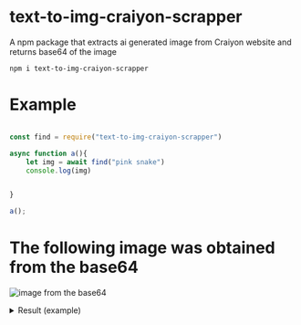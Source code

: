 # text-to-img-craiyon-scrapper
A npm package that extracts ai generated image from Craiyon website and returns base64 of the image


```
npm i text-to-img-craiyon-scrapper
```


# Example

```js

const find = require("text-to-img-craiyon-scrapper")

async function a(){
    let img = await find("pink snake")
    console.log(img)


}

a();


```
# The following image was obtained from the base64

![image from the base64](https://media.discordapp.net/attachments/1025732232255643678/1026705728100126750/unknown.png)

<details close>

  <summary>Result (example)</summary>

 /9j/4AAQSkZJRgABAQAAAQABAAD/2wBDAAUDBAQEAwUEBAQFBQUGBwwIBwcHBw8LCwkMEQ8SEhEP
ERETFhwXExQaFRERGCEYGh0dHx8fExciJCIeJBweHx7/2wBDAQUFBQcGBw4ICA4eFBEUHh4eHh4e
Hh4eHh4eHh4eHh4eHh4eHh4eHh4eHh4eHh4eHh4eHh4eHh4eHh4eHh4eHh7/wAARCAEAAQADASIA
AhEBAxEB/8QAHwAAAQUBAQEBAQEAAAAAAAAAAAECAwQFBgcICQoL/8QAtRAAAgEDAwIEAwUFBAQA
AAF9AQIDAAQRBRIhMUEGE1FhByJxFDKBkaEII0KxwRVS0fAkM2JyggkKFhcYGRolJicoKSo0NTY3
ODk6Q0RFRkdISUpTVFVWV1hZWmNkZWZnaGlqc3R1dnd4eXqDhIWGh4iJipKTlJWWl5iZmqKjpKWm
p6ipqrKztLW2t7i5usLDxMXGx8jJytLT1NXW19jZ2uHi4+Tl5ufo6erx8vP09fb3+Pn6/8QAHwEA
AwEBAQEBAQEBAQAAAAAAAAECAwQFBgcICQoL/8QAtREAAgECBAQDBAcFBAQAAQJ3AAECAxEEBSEx
BhJBUQdhcRMiMoEIFEKRobHBCSMzUvAVYnLRChYkNOEl8RcYGRomJygpKjU2Nzg5OkNERUZHSElK
U1RVVldYWVpjZGVmZ2hpanN0dXZ3eHl6goOEhYaHiImKkpOUlZaXmJmaoqOkpaanqKmqsrO0tba3
uLm6wsPExcbHyMnK0tPU1dbX2Nna4uPk5ebn6Onq8vP09fb3+Pn6/9oADAMBAAIRAxEAPwD56B7m
l61EpDDGacflPFfL2MUh2OelN2c8imh+etOVsjGaeqLURVg3mkazYnpVu2QngVp29tkAcVUWzRU2
ctPaOpbK1RliIY5HSu7k04EZIGTWVeaUSGO05Nbxm0N02ckevNTQNzz1q3d6bJGxOw5x0rPCvG5B
HPpW91JEcrRqQYPJqwFJqjaszDFXkJ24zzXNKLKsx3TqBmkVsEjFIVPUVXkcpWaV9CWiz5gB5pj3
IzjIrOlueozWXdXpUnBrenhnNmep0AuwG7Ve05ZruTbEufesHw1Y3Gp3ChFYrnk4r3T4feFI12F0
ywx2q3hleyO7C4SVT3pbGf4O8GteyIbhGIPtXtfhLwPa2/lmSMiPHcVf8LaKLZcCJSxxjNehaTDM
IxDcWyIuOMnGa7aVCMFex6kuWlGyZV0vQ2AWOFkKr3z2rat7SeB/LvIsxcbccVoWNoJbcNBE0bJ0
YEHNWLW5nkLR3ESsicBTx+VdSuuhwyq7kQjsmQKXZV/Ig0soa3G1dssGPvHn9ajmgttRmIRmiZen
rTLiafTwbaVgUcYyRkGqM0QPeiYnzYdqL9xvSqU2oSmYwsgeIchlPNWZYbu0tzcQOskRGWU8isC4
kivw3kkxSr2FUjWNhb3WZ4bnBUmP1NRSa79pQqgBwO/as1ryZUNpeIGAONx6iqtzCtuR5b53Dgii
9jdpD21OdpmVyWA6ZNMaeaRs5O0e9VwGUgD5gavxAeWAw470nMUpWAXDuNirgeopib0fnO4kfNmp
JQQQEGAaeqAYDc5IxSjJXI57HwtEwp5OR9aq27bsADrWrZ2jSYAXJNfOSVmcFChKo9CgI2J4FXLK
zkc8LnNdFpugs+CUOTXVaT4bBAG0+5xU6y0PUp5dLqclpulMxACknvXRWWivlfkP5V22leGgVG1M
D6V0th4fiVQNm4/St4YeTO2GXpbnncHh9nXO0k/Snf8ACIyOc7Tn6V6xa6VDDwUBP0rXtdLR8ERA
D6V0xwrZt9Rprc8Ml8ASSqSVPPtWDffDGdnYojD3xX1GmlxDhIFPuams9OhNx5Qtkb6it1hUZPB0
XqfIM3w41mBSyRMQOnHWse60DVLQHzrRwB3xX3hHpmlgCKe1VPXcv8qxfEng3Qp0KPGm1xwcCiWC
fRnK8JRk9ND4b8vAKFSD3yKzdRGxSRX1Zr3wispw7RoFz0IHWvPdb+Dc7q4icgjtiud4WcXfcznl
v8rPm+8unLlVB3H0rZ8KeFr/AFi4V5InEX0r1vwx8GLldULXqbxu4yvWvbfCvw8g0+NFkgCAf7Nd
abtaKsZU8ByyvM86+G3gCKONA8e3HqK9k8P+Go7TaY4zj3FbmkaFbwkCJQgI6npXSxQT26oohDx9
yBV06NtbHbKShpEi0eC3mjWJFUMnqK3oSzH7PeW4WIfdfrT4tPsZrQPC2yTGcdDSw3EzsbJ1XpgE
jrWnIkefOXO/60HyQvAq/wBnvuXuAaf58VyBbTL5cw6sKdYWx04OjS+U7cgnoagnFtcK6BsXI7jo
au+5g9WR30i25HlLmZeQ6Hr9aq2k5v8Ad9oUso6jPIqlJPe6Lcl5VEsT9zzimXNwktq11bSCOTqE
oeiKStoVr+9SG7a2Wd/K71mat/oO25s5RJnncP61a+1WlxbOt2myfs2Oaxv3llOzyfMn90+lKUrG
yFa5h1CBvNAWfHFZCJPuOSSFNWJebgSQLhXq3EhERyOtQ5X3F7Sz0G2670yRz2qUMTjvihl2oMCn
QDCHjmoM+clJVgFApj/LgE9CKduWMZNZOp6nDECS3JPHNUmTfQ+LPDFjNd7QqknAycV6Z4c8OElM
oS30qt4U0I2MCGUeWuASTxmvTvB15okMoW4uEA6Z715Kw851PeWjPbwWEdLViaF4SLKCU/SursfD
sMKglRWlba54fCeVb3BZj0AHeqGo3c6QmVZY2GOF3YP5V6Kw1OltqehGqpO2xdigt7c4ZR9Kf9rt
opNiqGJ9O1Zlja3FzDuadVYjJVj0FVYpyZGa2QsImwz5yB+NaR01Kc49zrILW+lAlFmQnY461et3
VyLeRxG9VvDt7Jq0Jh/tQWsy8GJk5PvXL6+bqx1mWSW5Eluhx5kZzz3rTnikpI5ebnk4tndvaX+n
Ok6yboepAP8AOtUappdyiyROEuU67R1rzm11q6eBgt3vjYY5bg1q+Cruw88S6iuJN2FTNP2ivoRO
n7t3v5HoNtew6pF5Bt90uODwBVe0spVna1vgBF2z2rM1K/tGnWewAhYdgeDTrzVku7LzZJds0a8N
nr7ValF7nPCnJLRWT/A0ryBNNkBlTzbPqcDOKjuNJ0/UoVu9OZDtGcY5rP0bXENuIvMRkfh0bn8q
h1qx1DT42vNPlBtZMZAOCKu8bXRXJJO0nZ/gxYIbC4vDZSR/ZrlfuuBwavTtJZyJb3UQkjJx5gFO
05NJ1PRgpm23ijguDuVqn0nU7GOKfT9Vb98vCg87voayaTV2ZSqPVpbdDRm0m1nsQ9vIBx8o96ms
ra5sIFWcho2HQ9q5Wy0/U7PUJL6K4doSdyxMflI5rqNJu01nAmcxbeCpPes21ezOOqpLrdFmPSn2
/a42wc7gPUVMs8d5EsUcJEyH7wHQ1I0dzDdLbiU+We3YilvybACaAB+zEdfxqkzkcnLcq3TSXf8A
oN0BE68h89ar3Vp9jjE1lcqZwMMM/e/Cp7hra7sHPm/6T1Udwaw4LS4mnZpJ/LlXoGOM0PYaITcu
xY6lEyxE9fSsvUIWlnElg4kROcjv+Fat5qJlQ2F5BtA439vzrGuFOn7hZyeajD5gO1Nvl6miXcrX
1xazoBKpjmX+IdM1nyxXUxWTcTt7eoq4kLKrTHEit1B6ii2aRUYhcAnGKzlLUmUuxHYpu6pgdqtl
QeAKVI8R46GhyEXp9axctTn5rsrtyxB6Cq9xcJDySMAcVFf30cEZJI5rh/E3iParLEctjsaFqXGL
lsbeueIobaFiZBn615B438eFXkSGTnB6HpTdZn1DUGZRvCn071hP4QuLmTc6sc1vTidUMO3ubd/q
2mz6SkCs0lxjKqo5P1qPwrp1ylz9puYn8hupI5Fc3pIj0/bcFlYsoxznFdnpHjTT4LJgALhjlTGP
X0rmhJNaux9NJuKaSPTfDWs2lkipZ6fGzf334rU1k6Tqwjk1G48ifGFWFP8A69cD4Vs9R1SATmVY
Y27DqKtXTTabeMl7KJrjIEWO49cVp7d297Y5vZpPmi9SfxhHfaNEj6fdtJAQSQwHNfOPjz4q6/c6
1cWunNHZ28LGL5AcuwOC3J45r6mg8MXviaxVLu4ltoRyNmBXzF+0N8K5/Aeqx6jZySXOl3rH94w5
jkJJwfY0oqMp2a0PMx1WpHaRjaV4j8UJAmqXN/qsEQkGy4V3AU9vbFd/4Z+K9xbQmz1pnuCzbBPt
JU54yxrzT4e6f4g8a69Z+Gor64+xMwa4AOESMdSQOvoPevVPGHwh1zR9OuYrVBLp5XOQPnVRz+fF
KvGMWl0OXC1Jyd27s9W+E2lW2ubtQv8AUWS3Q5igU/eHXNenX/hrSNbgjWymexuIB+6IP3j6mvJP
gjaJY+G7W8nkLN5YWOPPCgDGK7651Ga1RriFjleRj1qYVIRWiPVqSk7y2aHaFoPibV5rmxiljgFt
KYnun5yR6Cuk0Xwai3DQa1qZfjAVGIyfU1k6fq2o6RpX2klgz/PMAfuk03/hJZLw73YqT0I7U+am
vi3MZYqctEafiL4fTWsP2vRNSYtH8208hvY1RsJNVeSJtTmYW6YBVfug0v8AwmF9Zo1tGC8zjCH1
zWvpeoQf2W0OpQ+XIUOVNae0pzas7E+2k1aauQ6/bR2wTUbJyNnMgHG5fWnQWem6vEL20uSbwHOM
8iscX7yXkelksLaVsiRuhXuK27/SLfR4EudJlX7QPmRh/EPQ+tCq819Lop1bWS0ZPYeIZra5/szV
Lcxwg4Mvbd6e2RXU/YrU2zXmnShQqZZSe/tXL6Zm4jaHxEiRvP8AMjY4NS21zPp+uGyWPztOQKwf
PDe3vimpJeaOeq4u7Wj/AAZ1VtHJf24e4uCHx8pB+7TtLAjaUXE4kC5yc5qrqep6aUja1YxyOdrA
dB71FJpVq1oZbW9KSN97ceCatLT3Ti3VpbEF5aSNctqVjnanXFRSXL62QioYpYf4hVma4utLRbVi
P3owWU5BqveWDpY+fbXC+fngKeTSu9bhYzrq5R1exuYSHBx5g7VSaze1dpLaTzSBkjParwuLi3ts
3VtuV+Ccc5qG1tf3ZmSQgt29qiUr3QN2KUCzSP5+3A7rUmVLlQuM1akyi7FGP61EVCDIXk1nJtHP
KVyKT5Rg1j6zqCQRN8wqXW9RSCJuQMDFcReXEt/MQSdtEIORvQoOoyvq2oTXshjjzg1RtNCNxLmR
SQe9dBp+njIOzNdBaWoQKojBrqjBJWPXpUIwRzNj4bg3AGLOOK27fw9Bwvlr2rprWyaRBtUIB941
bgtYo/kK/MTVxVmVLQ+Grqa1XQ2eObZLGAMZ4NangmeysYNyqrs/JY9zXmt9FcXNmZI5T+7OSg6V
t6Jq8dtpiJJ8rJxn1rxeVwSkndoMLjFVUtT2fSvFF5ZZMQJgb36fh6V1kljCdLbxQ14Lq7t13vGD
kbO4A9uteE6VrX2lD5Uu4twOe9eh2DCLTXgku3QuhBIP3aunX521JHROpCK0Z7RpHibNkhDKAyjA
XoOK4z4/QL4i+GGrRsrO0SrLEByd4YEYrivCniSa3j+xX6srx8K3Zh611VprV3fXcCsiDTYzmVSM
mU9hVxxDv7zPPq04OV+ha/Z58A2/hHwxBe3EQe/uwJZHI5APRfwr1yZo7uFo3VWDKQQfQ1xB8TQx
IEPEXVMfw+1TQeKbdIXcSAkKdoz1PpWk66tdHOkoy0R5x4Xv762+I2reGIodlrbTExsRwATXpmp2
+o2VibqJI7l1XnB7fSuc0PTwXvtZkAW9uXDgn0HarI8QzQhlkJG0HI9cVjOTlK5116qdlEbpviv7
dm2UM7kFdmOavR3MdqSt7bNbt1Vz91x/Q1m+GbvTIoZdQhgRbidyzkCrGsaxb3NhNDcIskbKQVPI
qIxdndnPOdnobPhCSTVtRa6+yAWkHEcrvjzPXArX8T6jd3E9vPbWe61i+Scg8lfXHtXKWetwWPh6
0giJVQgVQT6Vs6fr6CLJdR8hY56Yx3rdNKCimZ87udBqN3aS6SkEFqzzcbGVf9X75qwdFlaO0u5b
5tsTbmCnp71xnhLxGRpF3csD5hmdUz3GeMV0Ph6a7TSYpL653Rzsdw/uqe1Ept7OwnK2nQ6jUryL
UIhZlRPLGQY5YxkZq/pN1HNp8ltqluYblMlMckY6Gsi3S20ZVk0GNZw/LQg5/EelX7iCLVRBcTy/
ZrtTyn9DVxvf4jK0euxLorrJ5tzcWW+LoAR29faiSBr6d5LASC2UgMpNS6lf3mmLFGIVmikGHIGS
o9aX+0fIt2m02NnfHzALWnLbqJt9AF1YySCxn3q46kj7uKq3dtdR3wks3MkQ5wOcVbtsTWz3UsSN
O/JA6ijT5J7WNpEx83b0pOV1YlvoMYtMwS6dRG3UehqC9tYoiDFL0HGKcqrdSySbtpB6dqSJChYE
bjnqaHJpESaWxUEZILuazNavY7aAneMgY61f1q/itrdiSBgd6871PUGv7kjcdmelTCLk9TShQdWR
He3D39x1O3PSrFjZqrA4zioraLGMDFakbbUUAdq60rKx79GioKyJ7VMYGBjvWrFIuFVF56fSqKMr
RAfdqaKZI1wBzTW5cqdzbEYRMib5jyB7062kR5P3gO8YyRWPpxlubo5JyvI9K6WyaEJ5UykyEjJx
VLUxqJR3PzU03zkywXKnqKt2yhpxvQFe644rLj1AxAqPpTk1Ig56H615s6U227HysajhsdFfvaWq
I+lKIbgYLKeVratfE9zJAq3MXzYwWU8Vwsl+d/380i6uVO0E59qyWHnY61jpy0senw60NqsFEvfG
ea37HxjEsez7O3HbOK8lsLzUZhmKJsepra0611mdhtBUfSsZU53NYKrU1seo2niSCeFvMj6nuaP7
ctobhW3KijoC1czpXh7VJSPNlcKR2GK6jSfBCXLAPuY9+aqNCVtjojg6stWXz42iRQhmAXHaqWoe
J4rpDFbyFmYckDmuq0n4e2rMqiLOe5FdRZeBbG1fbJGm4jH3a0jhpN6m6wLW7PKNI1K7j/cqsjLV
+SbWZpFC2LmP/PvXt2nfD+yEO+KNXOMnitPR/CcUgeNY4mZOikYNbxwUurLeFppXufN1+ni24mCW
+nuFQ8Bh1FbdtYeKLi12/ZXQMvzZH6V9D6R4e029mksr9DBcp90Lx/Tmrg01dGvFt76BXsj/AMtd
nI+uK0WBulqUqVNO3U8D0vTPEUcS5tiGH/LLua6mSXWYrBI5rSXyjgNgcivX7zw3Z3e3UNIm3gdh
0NLAsV9jTZ9OAkH8XStVhLIOWi1dL/gHJeELo2Vujg7TtwN3UVvQPHsunZ1Mj/Mre9ajaNYI5s58
RTkfIrDr+PSq+naFHYzuL4EBj8pJ6VLwtzCpSpy+FkvhyO5fS3mum3TSZGH7VOkK2cYjhbdMeWI6
YouIbmGNzasJEwdtYOi3N/PNNFcRGOTcQM96znTlTV2jgnSmve6GyIfLujIjgySDBUGkWGdJgzE4
Y8rVvStMjjBlnLF+uamvVMhDRZ44q0Y8/cossauVRePaq2pTx20BYsMAVduSlvHuYcnrXmvxB8Rq
iG3hf5m4GO1QveYU4OcrIyvFWtG7u2hjbK55xVCyXB/qaxrJy7lmPJ5JrYhfbGMVutEfR4bDqnE0
4ZAEJbmplnU4x2rJe7ULtP51BPfrEnDYo5juUToHvFA2lqqm/Cz/AH85rlbrVghyG6is6XW9rZ35
z70c5qoI9Rs7ws6LBk+uK7LT7m2ZYwxPmcA4HSvGtC8RquIg+C3Ga9E8OXdoIVRSTI2NxznvVxbb
OSvR0uz85IdL1GYjZbua1LbwvfyKDJFJn2FfSdl4I0+NlZ0XGOiitCHwvabtqRjH0rmdSo/I8yGX
QjrueAaH4Fln+Z43A+ldZpvw5jDBjbkk9yK9ltNMsrRypjAHqRWklm5w8caeX7URi5bnRHDxh0SP
N9A8BwR/fjGB7V19j4Ts0ZRHBnHtXX2lmZIf3ECggc5PWpbG7SNmhe2AOeTmmqNnoa6oq6X4asgo
aTaD6Zrbg8NiAGaCEBTVWWK5MsctrG5hz8ze9asOoX20Rb/kHBU9a3UNNR81tUOsJoIZvJaDBHoM
1uRx2F9IsLM4Yd2Xb+lVfs9okP2yGbDgZcORUEUcepqZ47xVkTptOKuEbD5k9UbNzFqOmbBp7faY
/wCJe4FascumXCRgT+Vddx0Za5Cz8Qpo8v2edwWY4GfX61r2+jf2tcrqTuI+cgI+MVspIxqxa1lo
dDrkKW1j9ttCJriMZVTyWPsafpGoPqdmqaxbpbuw5TOcfjgVz8mtx6Fq8dreM0yPwkjcheOh9K1b
6OPxBblbaNoOM7h3p3uczg0kp/Jj7qBrSTOgyCUKfnRD8v0IrTN/ZT26pfIttdhcnnkH2PeszTdW
sdFT7MyLDMOApH3j/WrFxplvr7pdXAjSaM7kUHih3M5xd/f279SylrcanABdKMRnMU38X/1qry3p
up/7M1BlRV/5a45qlfalrGnahHZRYezdTvkH3kNXzLo9zbmKS4VbojgN94mqVuwcjWr26W6DryO+
0uDfYOl1AeoIyQPaqlva2c0ZvBcBJ8Z2DjB+lZg/tzS9RQo260c8luePatK4fTdX/dW0whuR9842
/wD66airl8jS9eq/USz1Rpne3ZWUA4zirjkKoUnGeaqzxRQ2/wBklcxzsMJKOjfjWNNc6nY2Uwuo
zOUUlWHXFcmJpWjdHHXw2nNAzviF4ig06xcmQbgCBzXiM1/JqN007k4JyKoeNPFVxrviOS1Qtsif
BWrOnR7UAx9aworS534DC8q5madqxABxxV37SoG3vVF5FjiArNu74R/dNU2esomheXwUlcisW91Q
lWyayr/Uish5yTWPeagCpAP1qGzTY0b3VN3yhjWRcamScbqzp7zg4PWqEsh35HJojcV0dPpOtLbX
SmRiT9a9r+GmpRXluD1dGAY/U1812shFwjOCcnAr6J+FUUMWkwqAS8mCx/KtYqXMrFScXHUhkvVt
WENwgDE8jHIq8ktitv50BcP6EdawTqNlNMsSoWl6FmHSug02LT/LJknO8jniogr6HDNcpMg065h/
0h0SRhUdpayQ3QhE/wC5PfHWsyXTniuWuFkDQZ45rRVklgJNwvmY4OeavXqGuyNG+EVlGrLOG3HG
F61d01tLu4thkAkx1PXNcpp91C3yySqzMcdc1ei0OSeYywylf9nd/Wq5uqJcNLs6Aat9jf7PEUlx
wV65rJ1m41O6uYp9Oh8qI/ePqR2rl7/V4dD8RJpUhd3ddxdRkD2JrsNP1qIKHZkII5XPBFJTUla4
1HktJIs6ZOkuItQkK+o9/eodSY6c3l6XE1xI5/dxr1Ncv4tn1K+1C3l0dGRWJUsOh9q2PDF/Pay+
XeDbcgAEn+lR7RX5Hp5lTkoK/c6fwzDbXBI1e1CyMOVbnBqfXb2fRnFvptwzRseF+9tFVtUv4lsJ
HQnzVjLKeOvpXOeAry5vGaTVsiVn5VhztrWPKmoXv5mEW3rueiaBe2stm0GoRRzCUYYn1pk3iCfR
NSTTrSCW5V1+UquQo/2j2qDXdESDSZr7SbtROqFlVuhPasTwp4g1rTbfbqVqshc/PIq/zq7WdiLK
V7anaWH2DVpC2rxiO4zlQV6D1puuwanYx+Xot5Ed33Q/OBXNal4it5nmhgiYXCZOwDlPTIrP8Pze
KbYzahqrGSNnzsQfMiduD1q1O+iKjTe99Ox6DpWrWMFr5V2cXJHzK/O4+xqg2kG8vv7QijIC8oD0
qr/Zem+IEW9tb7y50/gfrketQz+I9dtNtlHZNcQ/deRAPlUd6pO5CjZvk+Zqw+MIrq4bSbq2dpE4
3eWcfn61avNKglaOa5T7K/8ABLnDD61Bp15ouo25RUxNjliuCDWHrEV+96ukPetIs/8AqyWyT7E1
SvEIws/d0Oms47mJpjJsvrZR8q4yM/41a08nVAViiCKMhklBBH0rE0ODVfDipC7mS1z8+7nb71uS
XFjqH/IOvws+fvIvGfxotzGNW/8AwTyX4lfDexbV5dV0NYnuBzcRpjP5VwMsQt0IIII4Oa+mdRcW
TxTy6eLp2GyWZANwHqfUV5n8TfCEGo2Uup+GcSzJl5oFPLDvgHvUVINrQ6sLidEp/eeP3l4uxueK
5nUtRG0gNS6zdtEXVgUYHDA8YNclqF6Gicgn3riO1z7FnUdSBzhskVh3GrryNw/OsHWdW8lWAIyf
euTudTmd2wx596lQcmclXGRp/EzvRqis+C4OfetCzuIpT94Eeua8pW8lU5B/WtjRdYkSVY2J5P41
qqdjGnj4VJcp6lpsCXepwW8aFmZuAPSvpDwRb28drHHHGymMKHbHU1458IdFlkRdZuYyruNsSEcj
3r37w5bC3t0gkjbzXO5j6itKSfMeo2ow1PPPD09hLH594gBGMYqDX7a/u7hZ9K+SDowHes23sL23
WO5ERa1I+UZGV+tbVrrNvAm0SKuOqE4zXNHomczsn7pY0i4aO38q5fGBjB7fhUM1ol7dbLSZljzl
iP5VyviO11vWNTM+mTta25GC/UVa0u5vdEUW91IzY5Z+xqFK8rSTt3FOVnZbnR/8I5DGC9pK+epy
e9UhrWqQzvYPOqKh6g8mkn8SxxxBrUlncfKF71haLHN/bU95rkEkaStlC3aqm4xklHYjma33Ontf
JlZmdRO2OSRmo7SSzW7aO4JQbsKCcYNb2nf2PFAZIZAqKOnpXG/EPT7nXo45NFPlPFKGyON2D0pX
akmldEqo27NWR1C6utioSMBoh0I6Cr0d7YX0D/aAUYAnePpXI6BeC2CQajHtbADK/eug1bVNNWKK
0tYk5X+HuK05pSi11Kle2iKPhqZdYupEbUC0UD7QD7V3MelubceTCWZRuR1NebWHhjUNNuJdZ01y
I5B81uT1966DTfF16hFrdh7dgMbScZFTCXu8iVvMyc7fCxJfGl7b67/ZtykscKLjzWPyk5rtNE1G
3lU3EMgR0GSpIw1chrN5o+oxC1mjRufkKj5jWS/hrxBBEHsrkrb7+FPXbXROXstFqja0XG8j0XxF
NJrksNxp1oi3MQ2eYq9R6Z9KLPVLywVY9ZTylyASx+6aPCeoDToUKSjgbXVuMH6Vc8Z3+i+JNAm0
0x+XNIu1WU4IORzn8KqCTjzRZz06yXutaGTrV7IHkuPD8ZuJGYMEQ8HBBrW0LxKs0X2edEEpXDKe
Cp9awvC2rWWgWYglCPPGoRix68YP4Gnarpg1d2vtNZLeVI2dSWAGccc1SfKuZO516ddjfvtHhU/b
7W+NveH7yBvldfp61qaRolo9sb5dR+23g+Zi4wUx2A9vUV5r4XvNVklVNddUlxt45U49K7NktoLd
nhvMORwynBFaQlze89GRJN2szUsfFdzqN1JZpYyzQRHa8pXgVs6db6LZsJ7Vgrt+Byf51y9n4wXT
LXy7qBAG4RwvDf8A160LCwstWH2yS8Cv1WMHGw+o9apXMZ0rPXRHVR/brWTzUb7TBj5oyMkD8Ky7
yA3mojUPDixw3oUrKkgISQeje/HWsiyv9c03VmXzWm01eJMnn2x61u3Gp6ddxmXS7nyr0fdCDBJ9
DTtfcw5JRlp/wPmeNfF34apru+aykt9L8SYMjWjMRHdjvsPQfh+Ir5T8c/2joE0lnqtnNY3KMVMU
gwQR/P8ACv0IktY9eto4teSODU4WLW04+VlbsVPH5dD3rz34o+A9I8cW39k+PdLQXMeVs9VtRtZR
23Y6duDuFY1qd9UaOc+Vpbr+tO6Pzzu7p7iQsx61Xr374g/st+M9BZ5tBvbTXbXG5QP3UuPTBJU/
XI+lcFpPwa+IN/ctA2htaFerXDgL+YzS5HFbHkSp1qktVdnn1ew/Av4Y3ur3667q9uYLGD541kGN
59T7V33wr+BEemXCX2vLHfXqEFU/5Yxn8epr3vQ/Br70kS7jaCD5jCqfISOx9apLqejhsD7JqdR6
mf4J0K4d0mOnwwwIP3DMmCw9cV29kkU8hU4WSMgMp/h+lWoH1C9iWG7tUs4egmXqfw7U+3uLFW+w
QBvMVgHLKfm+hPWnTWp3Tm5avc+bdN1OMW4/e44Hy1XuNDurq5bVocNGFzt+nWuWsNG8SWN1DeXD
xzWJAwuef/1119p4kuVi+ypakdjuGBXlwcZaSKlKK0iGk+Iopc2qMF2nDr71rXQtXs5HlKsoUnP4
Vx13o0Ekz3iM8FwWLEqaqaVdyXt75NxduUibaVzjNUqjfuN6kz016mp4W1OyW4l2xbSj/LuHBrpZ
9WgljYXaK6dKo/ZrC4h8sQrgDhl61zFlfQ2/iF7K4kUhG/dgnrTi3TXI3uYqf3mw1prcY+02ySmx
LbjnHStjTtftYkEO9QVHK55rQt9R8yDyFdSCMYGMEV5z400O7j1+K+smbyyQXQc8Zp+0jQXMmJe8
22ejtHD4htwkduVO7HmA9Kx7jQL/AEK8E88pngTGG9Kt+Er9LaFU37Wx90nFdXb3cF8DBPhgw5Jp
RaqS9r1OZ1582miGaVqC3qJKJRgKM81T8c2dvfaJJPGRBMgIRs8g1wHiSbWdC8SyR6Wi/wBnEbuT
05rY0i4vtWEf247LcdR/eNaOqkrRV2dHsuX30V/BltfTRCWebzpI8ZYdfrXqOhXrhBDNmQAfxMa5
2TSraDTDc6WwSZOdwGMjuCK5my8ZLeXr6d/q7tPvKeCfelT5qNotg5Jux1fxHFytiZNEmWO8J4Un
IJyOtVvBElzdQxSXzBJdo81OuD3Aq/4WtLCSf7XqTO9xk4JPygemKbrOnFNQfUdIlEY4Lx+uKtyc
LtkyqRS13Oxbwxo2uxpsiaOdVwGDcn61yuoyT6BrQ0Ce4XDR71yeWWnaL48gtZVheAvcYOEx3q7P
4X07xtdLrWpXUkGrxgrEFfAC9gRTUlN3huFKpKMrT2LRhsWswkzCZZFOMdUbtXKLYeIrHVTPcSmf
TesY7j1BpNba+8La1HBeFpYMZjk7fjW0PGunm1Z59srEf6s/xcVrGamrzdmjthUe8djW0LWNFnV4
7pFlXG0x/wB0+v1qO70zVLi/W60S8K20WGMJ6uPSuH0jTY9UurnU7GQ29wzf6otjj1rpbHxDeaKQ
s0TiVD8q9mNVGquuxpyp6wep3mkeITqg/suaKOGaMYIJxj8+tXNP0iw0e8+2XKRzJJx5in5oz6j2
rgv7UstRtZL+9ZrW/AzG6jAIrS0Sxn1KzM76p5zMMDacFPTitI1L7GMqcUt7JnaaxLPchc241CxQ
7hIB86Y+lWrPXNK1SD7BGXlZBhiyEmP61yem+KpPDt0ulXmIw3GduVI9a3biKxitW1bQdRhS6zuY
cFZPUYNaJmMoW92Xyf8AmRXWnar9qV9IlCxIcsNo8t/bGDj8KnmurCQump2SWybdruM5z35GCPwN
R2F/4mVRepGEhf8A1ka4Y/XBHSnWvibw3qU09jeOPNQkSYTAJHYH/Ch+Ya7tfNbkV14bt5bLGjXN
2jyYwQ5Ix9CeKt22nXVqkNrPeSrEv3jIoPP1FU5bWOzuv7V0m6lAVdqo6j8+auR6tfagrWmoWrwx
Ff8AWEct7ilbuVKU5bO6/Emvb+6e4GlRW6SIw/4+BkBf/r0twsUCpazxP5qkfOoz+NNt9Z0xrU6X
GrGdflAYcj3zVW5s7i3iLi8P2ksAVJyrLnoalLXQlK2j0Pjf/hINVj8m28l5YFYM4XoMCuktNZs7
iIEMvTkHqDXMeHdVjjt0tJovLYKMq3U8UzWbSyvLgLaXDQTtw208c14HtOVCk090dSutRXT/AGKB
UZlb55O6j0qK+8KQDfeaZdSLO3zOG9f8K4bSLG78K3zk3D3McpzuJzmustvE0KoGdiAegzWirU+a
7M5VGjPs9b1WG/ewkXbIvDMa6KTwxpOrQC4k3JegZEgOOa4+6g1SbWG1eJA0MnOD6Vt2/ii3tlUX
J8oD1OKuE4OQP+6R3Mmt6JeQ2krh4Zcjzc8iuy8PXVpbwAMpld+rOck1wviK9fxOkQ09thhO5Xzw
2KW21i609Viu0yw6n0qFUiqja1MpNPd6naeKNNF7A1zYOYJ41LDBrjvDXiPxLfSPZrEMxsVeSrC+
L1lJtrb55GGOOlTaLBe6Kr3vlCRJG3Oo6rmrnWjJ2RUeXZnSHR5b/Spbe7um86QZVh/Caq6VeXei
RJp2rYwpwkvTcKtadrdk5EjMNh7E4INU/F9vbeL7WPTrZnhWNsmZT96lHlWsdC4T0tc6Rdet4/Li
jYSK2C3PBFZeqaNb6hM+pWsKxXqcxuvcehrj4ra68NSLDeSGWFeBJntXS2fiK1ihRoG81n4VFOau
nVXxT3Hpa8RdP8VziU2UqYliOJMeorq9Hvku2RTIQG715e2j3sWrz6zaSljK2ZYWroNO8S2dmdru
sUxH+rJ5NKMvevJFtU0rx1Zp+LjNoniWPVNv/EvlUIzdMH1rd0nxFEiLLDOHU8qVPWuR1PV5vEcP
2GdPMt3PQiqa6cvhe6iuo2ZrPoyk52Vs6jb91OyJlKL9T06+up9bjVby3WSM/dyORXnF8sGheJxp
2oEJ5vzQbjx+FdjoniuwRFmSWOaJgT161l+LdJsvHcsVxLCYTB/qXU4IP9RUc8LX3ZNGpZ2exq6T
B9oI+xMyz/wso6/WmXUmradLPcagvnWoYuGx9wdxUWjyyeGoI7W8JLYwJAfvVP4g1a91TTJbWzi3
CddpYjp9aaqw5eZuz7GixNpeRUXxLpl3cR8b7Q43FR+tat7qNroJhutKu5GtJSOBk+WfT6VxFjaJ
o0SQanCIgeBJ2rc8N67aaZczobdLu0mGGjfpj2q6dVy3O1NNXWp6No+seH9RtcXsheZhgMRzmobT
R7y3vDeySiSyByqA/d98V5vfyQLfi90QHyyM+QW5B9qt2/j94ttjM8kDvwd/8NdCqq9mS9Nj1uTx
I2mzxR20q3cbjtkhPqD/AFq/BYaFfK1+J4kufvF8BQD+fSuG0CfRp4wrtkv1cDv61LP4Zc6gbyDV
Y5bQDIiPVfXPrW/M2tNTnlFJ32Z0lhrmryX0gSESadEdvAwCfX3q5qHjNJLiHSobUyXHXcqnhfT0
rHn8WPoWmSC4hM9vEvWFd/HsBUPhzxRpE9s87oolkG5Rj5lzST6XG7btHayS6ZPZKIY99ye+MFTX
M65NqNjfQxzXqHzWwoY9R1x+lUIbzVJNT/tG2KRWiDa+7+M9sfSs7xHqVhLIz3UqSTlQFOfmXntQ
3d+ZVL1ufPGjS2N9IDcRrgD5fWs3VFiTxStvbMEV1z+Nczp3iOF28tX2ugHNZcmr3D+LoLl2bZHy
c+hrxYwb3R4vt0tDv78zwFkYeZ7Gsiz1O3ivTbzlEkz8u6najrSySK0bA8VzesWA1G6F8rlTHjd7
1nClFu7M3X5nZnoNtrDHCKf3fTHaqHjK0t77SxcMNhVs4B7VzGjXs1n5m9ty/wABNNv9ZnuSIpXx
FnkCr5b6Fupyv3TpPDmox20AWAgDbitc3NvPExmXdx+VcDNIYlWWD7ntS/27PtEYzg8EijS1jOT8
zpdIvbbTr+RUwXY5Ga3bfX5iSGbcD2rzV/tIma7IOz1qN/E4jzHlvMXgVcYp6QQ3O2tztPGLXd1a
j+y3aByfmwan8DeJJ9NZdNv5CWA+WQnqa5LSddE0BdnPmf3SelNuLuNj5gO188c1klOL1LlWTsz2
u5uLbULB0uFVtynk815foF5e6PeXLXEbC3EpAPoM9qrDxdcRWH2SWX90BjI64+tS2GtQXluU2CSN
uOO1PmcveaNqde2iO70rxFaTFXM4Yd/cVk+L9Kj1e/TUbCRUeNeMGuJisF/tI/6SUiY42A9K6gu9
tCsVucADg561pGtdWepqqkG7G/4Y1p7eLZKgV14YdRWtfaqNSt2tdnmCQYx3rlLKx85Dco5WfqRn
g1V03xhHZ6rJp9xb+TMvAdhw30ojzSW5TqwWxt6Z4Zu/Dq/aBJJLbFiXjds4B7iu40PWrNoleKdT
Gv8AdOMVy0OpyXcZSUsyMORmuZ1O0l0LVUvoGmFrL/rE5IxnrW8pKnZxZNvaSuz0fx1Leat9nl0h
9wgYMSf4h3FWvDmvmdRbTxC2uU4ZG71jaJq9td26eTOgVQMf/Xqe/t01R1MZaCVRjehrn3fPfUyv
ytuRp+NLix1bT/7GAIupWwCvb/Cuan8O6xotgBCzy7V6E5Jx2zWX4buJLHU5tPurx5Z0bAkkPL81
3NnrqQxt9s/eRgYOTnPpWkGpnXSqSpq6ejOM8O6pNcTO8oKOnDBjgg1uQ3Gm390IdQiAY8Bx2NV7
/wAO/wBsSz31ofsrt82z+tctJc3umyG2vrcu6n5WVeTQ5civLY6IVIT1tqdt4gtZ9PiWHQdSBlcB
ghOR9Kk03xJqsECWV9vgcjDNng1yfhjXFuL0f2hHLbuMKm8dRXeq+my2xkuyslugyT3FbQ9/3k7F
Sn5XNfTfEMVlCHMwJ7AnjPvUNvpSXsv2uzvlSYnOD0NefWqaXe6hKsd1cRQiQ+UD93FaOpX9pols
kT6lHF5jADL4wPWrjXle0loU6fWLPQdF8TXeqF9LkVbZYGKFiww2PQ96z/HS6PZWBKyB7uRl+deS
BuGf0rn9OvdNjtl+zzRSMwySrZJrM1LVEjuW3R73bGAee9P26d77kxi1I8g8U+ANV8JTtdeRJc2u
M+cRzjvn/GuDmvGNzJMrEs1fc0tzY6lbNHOIJYjnMZHSvPvE/wAK/CGuO88Ngtmx6vB8vP0FcVLE
W+NHgSo9j5dTVLhMbWJI9TXSQatiwUtGBn72O1d5rHwLmglL6ZqysoPCypj9a57Vfhl4psUcRxxT
oP7hyaqpVozsk7EezaOaTVMIy7AVNRX0EhsN0M+/IzjvSjRdZtC63GnyAcjIXpURnS2Ta4YHvx0p
6X93UmMmi7pFyY9PZLkls8YNRSyIwzC2CDkCqS3KyQFVIwenrTraIlgWk/Cp9mk3JkuTZvy6jG1g
iAEsRhh6VzF1sS4LFQdxyK0mjEsmyN1FObTvNcrlXZRxtPSnCSi7stmRLcYf5OD7UxbqWWTYWxjp
zXQWnhDXb/IttJuCRznbit7w38IfEF8Dc6mDp0IbALjJNae3opaslJt6I4oJJICznKAVa0WQwSP5
bYXsK67x34Y0/wAO2qJb332mZR869q4jzNhDp90+h6VCl7SLsJxcXe5ryXbjMmTuFa+ma/G0W2Vz
vX1Gc+1cqt8ksO0cMOue9W7REZN74DHpgYxWbp8q1LhN3t0Om0zxJNNcMrkx84XtxVq5W3v5POmi
y4PDjrXINC6NlWBzVoT3UKjZIwGO3ejnaVkaRkkjvdF8Q29lMllJtOeFZh0NdTZ3UVwQbwpKp+6O
wrxO8Z5CkhJLA5yOxrV07xLd2RRGPmpjBzUKmnNSZqq1lbqeq6hoVhMPtGmu1tNjJ2njP0rB0TXd
UmuJLGa4ECxMVfuTjvWQPH1pb2bSBJPOxhUPrXG2WqanHqU2qXKMYp3zhT05rSpHnV1oEZpv3j2u
CDS7hSJSGlPSXvmud15NS07U/tCXBuLJDyB/DXOWnimzDKvn7Wb+92rfh1iJLNnmIZCOPepprX3j
q9pFWSOl0XxFbSQq6TrwPoafdapYanqKxqUOxeSOpNcRHpGn3Deb5sqK/KhWIqs2lz6dciewlZlD
ZIJ5/Otea129inODe56bPYafqdr5TRqrKOCO1cPa29/b6/NbvqEsttHwsbdPpVPU/G97pcv2eO1d
pyMbscYPc10WjSQT2KXdzCjTS/M7Z5BNOUo1LNOw6VTlVt0dJpOp6Stt5NzbLhR6cj6VktoHh7Vt
TN3eK0hB+UbshB7Dpms/xELVdGuJllKsF+U55B7VR8I6hKumhbtJTKVOxm4BPbNWlD7bNOZPVaHd
WF54K02Q2dvdwSXOMCMAlvy7VhzadquoeJJryN1gsQiqkRXJY9zn8qreFNJ03S53vbiVJr6U7mc9
vYVp6rrl9PdLZ6XbGUtgFwOhzT91p9ET7bkZheE/HEUiqJbpQx4IJrtbTxesIIQI6+tfMUrTWEip
tdFIBVs12WieI3it1E7ZQDG4VxVcM0vdZ5lOstmerax41/ePsJC96yLjx5CtuywTncR8wNef3niC
1mhdYz5hPXtXP3l0gUvnGfelDD8ys0U6i6HWap4whkd40Ykt94YyK4HV75ZrtmjjUAn0qjNeMHIj
A69TVV3Zzkmu+lh1HUwlUbJZZBkbPl+lOjvJUPJzVanIjucKpP0FdPLG2pF2WxekHOD+daGk61NY
3G9YwwyGz1OayLe3kmkKKOR19q6fwtoP2nUUjcOysMqOxPpXPW9lFalRTZ738LPF9lqNizX4SGXY
Nr7MHpWH8TPFYFq1vpOoM7BiC3Q1X0XRNXyYkt4YvKIKqp++uOMVh32krJcXCXMQSRSSQ3BzXkUo
Q5+ZLQ6bS5bHnupfb78N587nvuJzk1kvZ3anBP8A9euv1fT/ALKOhVe+Dmse6ZWQBX6V6cKlloc7
p2dmYk9tcRYOOvpT4dQnhGyRcir/ANw5kyR2zVbUp7eUYC4PtWilz6ND5EluXre8hlUDzAOOh61K
ZT91XBH1rl6ntp2ibnJFKWGS1TI5jaW5K7g360wTRnkt9KqLNHMpGcHFRAENjeNwqVTQndmtbyo7
lWGfTIq8PP8ALK5yh7VhRyNG4OOT0q0b9hwG/Ws5030KU9LBPbRC53bec1deSfy0CSudvRc5ArMn
1Bd2CDn1pI75B1bFDpzaQKTR1Wja5cW6eTcLuj6j2rbh8TabGhZ9+V5A9TXnD6gP4XP4VCdRfeep
Xtk1SpVGDmdzZavLquqy3M9sq27fKqMOv1q5Zz6jp1x5dkxktSf9XIc7BXCW+sSQkbScVpReIgBt
80g1EqdRdNCvbu256Zp/9j3GqLPqZEqKBsiLYXPqRXR6tZwahLCLEKqlQF29M/0rw1tb3HJn57c1
veENT8V6vq8OmaHcFiT8xP8AAPXmp5FFXkae2c2ktz03UfC8kVqZXv4yyjcw6cDk1zGkeMDZ6o1t
ZvGTAAfMbkZHXmuv8VeEPJ8PFpvFyX14ADNBu27h3H4VgyfDC3t4o7htRja3mAZGQ8Z7A9DWSxFN
7MqU5JXep587Q3MrQXMQ4ACg84PpWTNp8wkFvGyrIDnYT1Femnw9oMeji8kuGkuQ+FVIyuPc/jXK
pa+dqbRCMPMwyGUdfQCppYjojCUOVanCX+6KRwCyOpwQKriVmhYOxb0ya9CHgPVNZuLn7HLD9viT
c1g3EhXs3vXH6z4c1TS4TNe2xgUNtKt1/L0r0adanL3b6kNOJjUtJSkEAE11CJ4hsAYAH1rXS8gB
USQbVxjIFZljayTkbA3DAFsdK6u4gstJCedJDcuygqHGdvtmuOvKKdnqVG5jWen3Tag09rG5iPO7
GQPrXo/gCHUJ5zHdWojjtxlZVABPvVDwzNdrpty+xfsc5ULEAMscZJ/DNdhHAmheHYwJGia+bce7
bR/IV5+IlOdovqbxS3Mq+8Vx22vINNuJQLfiUk9TWtrCQ+KLWO7tpk+0EZcjvXlesCSLxTJLbxkw
u4PswOOlbb6hd6RLHZzE2hYBo9nQj3pTw6ik4blxqXdpbF/U9MlngMMzkSdMmuU1HR7qFCVbOOuO
a6WfVxHJGLsNhhw4HFNub/T2iaOF2ZmGckUqc6kNGjSSi9mcje20ktoEaVfMXt0Nc3KGVyrdR1rq
dQjiluj5SsZjzyeKx5raZXd3iy2a9KjV7nLONtGZdFTzIoGQMHuMVDxXWncysOjwDknFK4YHKnI9
RTFBZgB1NWjaOuMOpyOcGpk0nqFyFZ36McipUlhbh9y/SkjtJZiywoZGXqFpn2W43bfJfd6Y5pe6
wZM6xspWNwxHT3quYZjz5bflXR+G0toJEF2oxn5hjJxXaw6Not9aSmENngqUGM+1cssT7N2sUo3P
LI7C8kAKW0rBuhC9avQ+HNYljMi2j7R1J7V6zYaOws2gtgWEWDuYcgVtWHh5IYEkefeshw21xx7f
WsnjpPZGyw7vZnjGleEb++3HzI49vYnmtFfAs0csa3FwVWQ4U7cBj9a9hg8GPa+Y8cTTK5LKrLgl
f61Y0eCzuVk02aJ5IEXzMsRmJ+mFHpUvE1H1H7DyPHIPD+mWUzpdLI7q3HHB9q6/TbHR7h4ZtMjm
srtOPNRyuQR3HSutuPBk0MwmayW6tpfmU9CB71najYXNl/pVpaRmNRsEPcfWiT51qxKE4OyEv9PW
006Q6jdNMoAw6NkmotMvb1rYWlpILuNTnYzZ2j6dKJtVTStHlupbUOqFQ1uRneR16+ntTrO+0+Wy
eSwRrcXAALINrxd+Mda5PZSj0RzTa57oqaLdxQx27CWBkdj5jA5VgffuPpn608xaO2pSXEHn28sQ
DPyMcHn8K4iymvNO1yVrZY7mGJVYR53xyKMDANdbbaVeSXT30kYtVP719pJIyf6npQ4wp+82bKct
kjpvDsVtca7FqtrfC5lUCLCAozDrj1z+FUPGmi3PiXStYsrox29/aTG4s2ZSA0ZGdhPfnPWkhWHT
7eS/it5Yr4yqI2jyMEjJJ9D0/Oul1fXbPVV0+4ZEeUp5crSYUSOvVc+/X8/esG5063tFr5HTeMop
WPl1LWcyMmzaVznPbFdhB4aRdNs7oskjygiZd444yD9DXo39hadrE92nijSY9PuDIqo8M3yOD91u
AR+dbWn6Naxad/Yj29nPazyMFlhcblZR1z26cj3ruq5hzWUVqZ/V13PN/B2i2upCewm861twSRLj
ofUnuKsDwdbPpUkF1fW97cKCYPJbk4+6MV2envFptrZafbpm1IkL4XLNzjqOMdMe5rpf+ERt0kSW
5lhtIrlFlijDfvG5zn6cH9a51XlzNl+zUdDifhv4Z1K7vLe+1eERw6bGVEJwo+XPJA4AH5nFY3in
xZLqV7emZYrXyV8uHaeu5jwB7DHSvRviB4w0j/hGRbaY8lvd3kjLLuIyQpAJ/Ekc+9fOviCK4lZL
sEjcdu0MCMjuCKvDReIlzy0Mas+X3Uaup3Edqsc0spk3rwQeU9hSXniS1v8ASEt3hZ7uNvlkcZOz
tWFqzrDdQKibo4lAw3Ic9zUVxK2xHS3S1ibLLjJLdicn6fSu+OGi0mzL2rWxdt9UuJJ8SzGSML8q
1HMGEwnhkdi5yBmstGeGTcvPf2Iq8L9P7Nki+zDzWIxIpwUrZ07O8Rc3c0I9TMWW8vcynB46VZsP
EMCzbZ4VBznJTg/WsISzSW8ccYZnUEnA/nU0unyxShbl0XcAeRyBWTo01vuJzfQ2r3Qzqenz6paM
oYEsyL0/CuU2MCQQQRXV2UVzb2irpcjTxux3LnlcU2zgstXFzb3MM1vehco6AFWP+0KmnWlC99UO
6bOXA2ZOe1ddpem6bq2lRpbSrHfJ95S33/p71h3GgajDIySIAFOC5zt/Op/CU8un66itG/zHyzgc
g54Na1pKcHKD1QtmdXoOh3Np5qi2dJosHO09PX6VtJaWeoWkUVzGiSlipePhlPbJrq5LKDUvD0s8
E7/at6KHR/vDknPPtVWz06zkgW5mt4rWJyVZixyceleH9YlzXe5aR5u/h66m1C4t96AIwSF1Q89u
cd+K3tE0a501WhLOt00gBV8jAHoO9djLp6W0ZuLWdZ4nCiJCcP7keuKv3DpdKLGdUlnRT5c2T5id
GxnPStXiJTXvIHTUtFoVdF1pLBTDfLE3zBSoXnBPqDXQ6Lo2i6lNKxlktnZ90aPPn5vp3rhjpUjX
0yxMqtt3vLK/OM+h9OPzq5fi4t/slxbSXMkg+8yAqAw7Z7+tRaMo6vU3jXnHdaHrzWrRWlpCb8yX
Ea4BL/Nt9xVXV9P2ugsgod5CY5VwOnJB7EV5noXje8slea7fMqttaKTHI9smu60jxPpLg2j2jrKw
MiXCT70XIz8w6Aj8KunCXLc6I4mnLQm1Oa6srVLm9ud0a/JmOLBDe4H+FULoT3WmJex2Yfedqyld
uCBnOKlsb+4uzMglUFE8wyTyAbgBzhfT39xWbbXNxpOoTpNqOy3nKsYGYyqM9QD2B9Ku3u6bkynG
+mxi6q2kaje280f2l5pIdtwojxGJOx57/SuIlZ7bVhaRM6OJDkKPlP8A+qvX7uPR7zSoF0W5aCdX
ISFk2juTzjrnmvPho+oPPLBc3Ze5jGEmX74LHgH/AD6UQqOzUjirRTd0f//Z
</details>



